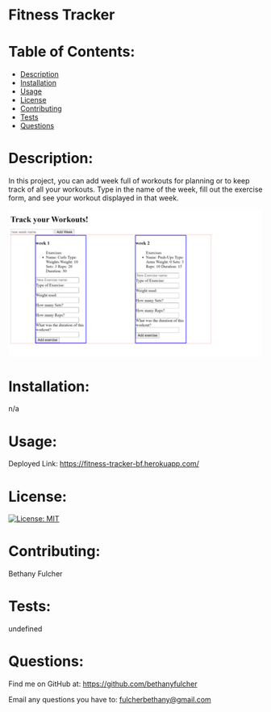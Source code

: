 # Fitness Tracker
  # Table of Contents:

  * [Description](#description)
  * [Installation](#installation)
  * [Usage](#usage)
  * [License](#license)
  * [Contributing](#contributing)
  * [Tests](#Tests)
  * [Questions](#questions)
  
  
  
  # Description:
  In this project, you can add week full of workouts for planning or to keep track of all your workouts. Type in the name of the week, fill out the exercise form, and see your workout displayed in that week.
  
  ![Screenshot of Fitness Tracker](/public/screenshot.png)
  
  # Installation:
  n/a
  
  
  # Usage:
  Deployed Link: https://fitness-tracker-bf.herokuapp.com/
  
  
  # License:
  [![License: MIT](https://img.shields.io/badge/License-MIT-yellow.svg)](https://opensource.org/licenses/MIT)
  
  # Contributing:
  Bethany Fulcher
  
  
  # Tests:
  undefined
  
  
  # Questions:
  Find me on GitHub at: https://github.com/bethanyfulcher

  Email any questions you have to: fulcherbethany@gmail.com
